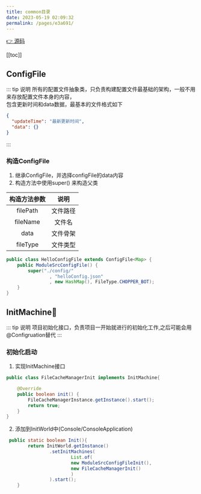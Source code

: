 ```yaml
---
title: common目录
date: 2023-05-19 02:09:32
permalink: /pages/e3a691/
---
```


[👉 源码](https://github.com/969025903/ChopperBot)

[[toc]]

## ConfigFile
::: tip 说明
所有的配置文件抽象类，只负责构建配置文件最基础的架构，一般不用来存放配置文件本身的内容，
</br>包含更新时间和data数据，最基本的文件格式如下

```json
{
  "updateTime": "最新更新时间",
  "data": {}
}
```
:::

### 构造ConfigFile
1. 继承ConfigFile，并选择configFile的data内容
2. 构造方法中使用super() 来构造父类
   
| 构造方法参数 | 说明 |
| :-: | :-: |
| filePath | 文件路径 |
| fileName | 文件名 |
| data | 文件骨架 |
| fileType | 文件类型 |
```java
public class HelloConfigFile extends ConfigFile<Map> {
    public ModuleSrcConfigFile() {
        super("./config/"
                , "helloConfig.json"
                , new HashMap(), FileType.CHOPPER_BOT);
    }
}
```

## InitMachine🚧

::: tip 说明
项目初始化接口，负责项目一开始就进行的初始化工作,之后可能会用@Configruation替代
:::

### 初始化启动

1. 实现InitMachine接口
```java
public class FileCacheManagerInit implements InitMachine{

    @Override
    public boolean init() {
        FileCacheManagerInstance.getInstance().start();
        return true;
    }
}
```
2. 添加到InitWorld中(Console/ConsoleApplication)
```java
 public static boolean Init(){
        return InitWorld.getInstance()
                .setInitMachines(
                        List.of(
                        new ModuleSrcConfigFileInit(),
                        new FileCacheManagerInit()
                        )
                ).start();
    }
```

